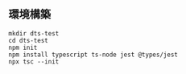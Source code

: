 ## 環境構築

```shell
mkdir dts-test
cd dts-test
npm init
npm install typescript ts-node jest @types/jest
npx tsc --init
```

